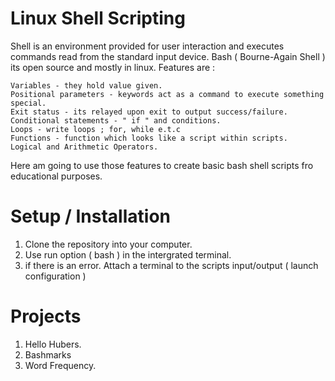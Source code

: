 # Linux Shell Scripting

 Shell is an environment provided for user interaction and executes commands read from the standard input device.
 Bash ( Bourne-Again Shell ) its open source and mostly in linux.
 Features are :
 
    Variables - they hold value given.
    Positional parameters - keywords act as a command to execute something special.
    Exit status - its relayed upon exit to output success/failure.
    Conditional statements - " if " and conditions.
    Loops - write loops ; for, while e.t.c
    Functions - function which looks like a script within scripts.
    Logical and Arithmetic Operators.
    
Here am going to use those features to create basic bash shell scripts fro educational purposes.

# Setup / Installation

1. Clone the repository into your computer. 
2. Use run option ( bash ) in the intergrated terminal.
3. if there is an error. Attach a terminal to the scripts input/output ( launch configuration )

# Projects

1. Hello Hubers.
2. Bashmarks
3. Word Frequency.
